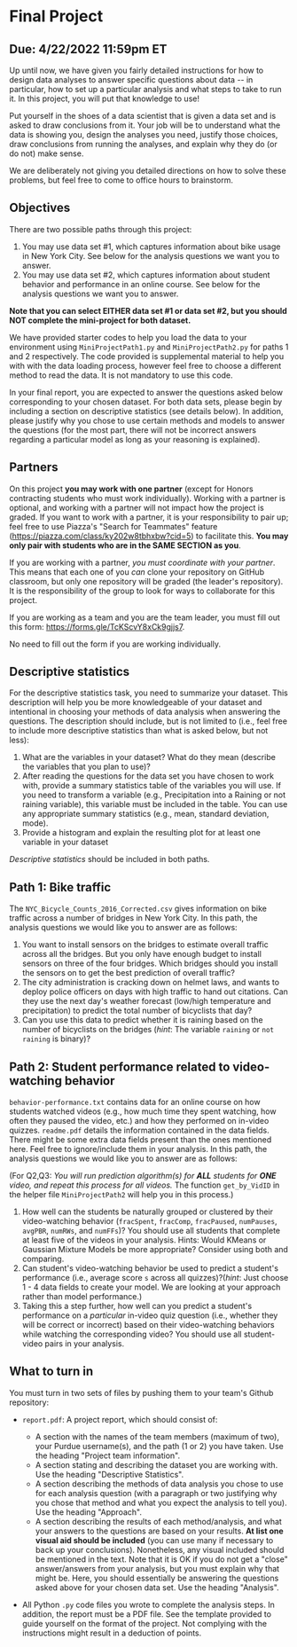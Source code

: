 # Final Project
## Due: 4/22/2022 11:59pm ET

Up until now, we have given you fairly detailed instructions for how to design data analyses to answer specific questions about data -- in particular, how to set up a particular analysis and what steps to take to run it. In this project, you will put that knowledge to use!

Put yourself in the shoes of a data scientist that is given a data set and is asked to draw conclusions from it. Your job will be to understand what the data is showing you, design the analyses you need, justify those choices, draw conclusions from running the analyses, and explain why they do (or do not) make sense.

We are deliberately not giving you detailed directions on how to solve these problems, but feel free to come to office hours to brainstorm.

## Objectives

There are two possible paths through this project:

1. You may use data set #1, which captures information about bike usage in New York City. See below for the analysis questions we want you to answer.
2. You may use data set #2, which captures information about student behavior and performance in an online course. See below for the analysis questions we want you to answer.

**Note that you can select EITHER data set #1 or data set #2, but you should NOT complete the mini-project for both dataset.** 

We have provided starter codes to help you load the data to your environment using `MiniProjectPath1.py` and `MiniProjectPath2.py` for paths 1 and 2 respectively. The code provided is supplemental material to help you with with the data loading process, however feel free to choose a different method to read the data. It is not mandatory to use this code.  

In your final report, you are expected to answer the questions asked below corresponding to your chosen dataset. For both data sets, please begin by including a section on descriptive statistics (see details below). In addition, please justify why you chose to use certain methods and models to answer the questions (for the most part, there will not be incorrect answers regarding a particular model as long as your reasoning is explained).

## Partners

On this project **you may work with one partner** (except for Honors contracting students who must work individually). Working with a partner is optional, and working with a partner will not impact how the project is graded. If you want to work with a partner, it is your responsibility to pair up; feel free to use Piazza's "Search for Teammates" feature (https://piazza.com/class/ky202w8tbhxbw?cid=5) to facilitate this. **You may only pair with students who are in the SAME SECTION as you**.

If you are working with a partner, _you must coordinate with your partner_. This means that each one of you _can_ clone your repository on GitHub classroom, but only one repository will be graded (the leader's repository). It is the responsibility of the group to look for ways to collaborate for this project. 

If you are working as a team and you are the team leader, you must fill out this form: https://forms.gle/TcKScvY8xCk9gjjs7. 

No need to fill out the form if you are working individually. 

## Descriptive statistics

For the descriptive statistics task, you need to summarize your dataset. This description will help you be more knowledgeable of your dataset and intentional in choosing your methods of data analysis when answering the questions. 
The description should include, but is not limited to (i.e., feel free to include more descriptive statistics than what is asked below, but not less): 

1. What are the variables in your dataset? What do they mean (describe the variables that you plan to use)?
2. After reading the questions for the data set you have chosen to work with, provide a summary statistics table of the variables you will use. If you need to transform a variable (e.g., Precipitation into a Raining or not raining variable), this variable must be included in the table. You can use any appropriate summary statistics (e.g., mean, standard deviation, mode).
3. Provide a histogram and explain the resulting plot for at least one variable in your dataset

_Descriptive statistics_ should be included in both paths.

## Path 1: Bike traffic

The `NYC_Bicycle_Counts_2016_Corrected.csv` gives information on bike traffic across a number of bridges in New York City. In this path, the analysis questions we would like you to answer are as follows:

1. You want to install sensors on the bridges to estimate overall traffic across all the bridges. But you only have enough budget to install sensors on three of the four bridges. Which bridges should you install the sensors on to get the best prediction of overall traffic?
2. The city administration is cracking down on helmet laws, and wants to deploy police officers on days with high traffic to hand out citations. Can they use the next day's weather forecast (low/high temperature and precipitation) to predict the total number of bicyclists that day? 
3. Can you use this data to predict whether it is raining based on the number of bicyclists on the bridges (_hint_: The variable `raining` or `not raining` is binary)?
   
## Path 2: Student performance related to video-watching behavior

`behavior-performance.txt` contains data for an online course on how students watched videos (e.g., how much time they spent watching, how often they paused the video, etc.) and how they performed on in-video quizzes. `readme.pdf` details the information contained in the data fields. There might be some extra data fields present than the ones mentioned here. Feel free to ignore/include them in your analysis. In this path, the analysis questions we would like you to answer are as follows:

(For Q2,Q3: _You will run prediction algorithm(s) for __ALL__ students for __ONE__ video, and repeat this process for all videos._ The function `get_by_VidID` in the helper file `MiniProjectPath2` will help you in this process.)

1. How well can the students be naturally grouped or clustered by their video-watching behavior (`fracSpent`, `fracComp`, `fracPaused`, `numPauses`, `avgPBR`, `numRWs`, and `numFFs`)? You should use all students that complete at least five of the videos in your analysis. Hints: Would KMeans or Gaussian Mixture Models be more appropriate? Consider using both and comparing.
2. Can student's video-watching behavior be used to predict a student's performance (i.e., average score `s` across all quizzes)?(_hint_: Just choose 1 - 4 data fields to create your model. We are looking at your approach rather than model performance.)
3. Taking this a step further, how well can you predict a student's performance on a *particular* in-video quiz question (i.e., whether they will be correct or incorrect) based on their video-watching behaviors while watching the corresponding video? You should use all student-video pairs in your analysis.

## What to turn in
You must turn in two sets of files by pushing them to your team's Github repository:

* `report.pdf`: A project report, which should consist of:
  * A section with the names of the team members (maximum of two), your Purdue username(s), and the path (1 or 2) you have taken. Use the heading "Project team information".
  * A section stating and describing the dataset you are working with. Use the heading "Descriptive Statistics".
  * A section describing the methods of data analysis you chose to use for each analysis question (with a paragraph or two justifying why you chose that method and what you expect the analysis to tell you). Use the heading "Approach".
  * A section describing the results of each method/analysis, and what your answers to the questions are based on your results. **At list one visual aid should be included** (you can use many if necessary to back up your conclusions). Nonetheless, any visual included should be mentioned in the text.  Note that it is OK if you do not get a "close" answer/answers from your analysis, but you must explain why that might be. Here, you should essentially be answering the questions asked above for your chosen data set. Use the heading "Analysis".

* All Python `.py` code files you wrote to complete the analysis steps. In addition, the report must be a PDF file. See the template provided to guide yourself on the format of the project. Not complying with the instructions might result in a deduction of points. 
